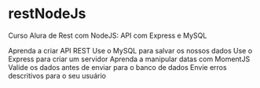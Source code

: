# restNodeJs
Curso Alura de Rest com NodeJS: API com Express e MySQL

Aprenda a criar API REST
Use o MySQL para salvar os nossos dados
Use o Express para criar um servidor
Aprenda a manipular datas com MomentJS
Valide os dados antes de enviar para o banco de dados
Envie erros descritivos para o seu usuário
